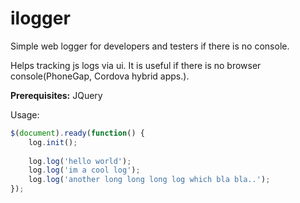 # ilogger
Simple web logger for developers and testers if there is no console.

Helps tracking js logs via ui. It is useful if there is no browser console(PhoneGap, Cordova hybrid apps.).

**Prerequisites:** JQuery

Usage: 
```js
$(document).ready(function() {
	log.init();
	
	log.log('hello world');
	log.log('im a cool log');
	log.log('another long long long log which bla bla..');
});
```
